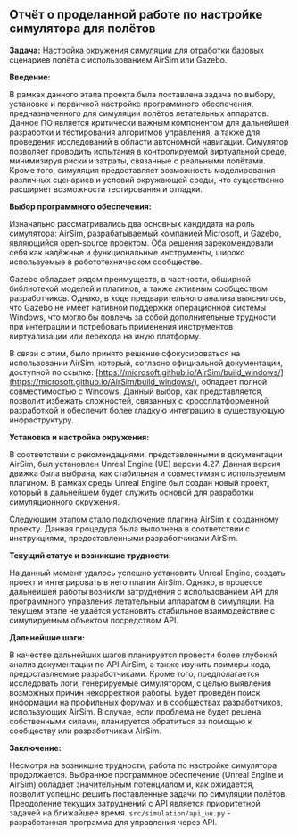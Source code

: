 ## Отчёт о проделанной работе по настройке симулятора для полётов

**Задача:** Настройка окружения симуляции для отработки базовых сценариев полёта с использованием AirSim или Gazebo.

**Введение:**

В рамках данного этапа проекта была поставлена задача по выбору, установке и первичной настройке программного обеспечения, предназначенного для симуляции полётов летательных аппаратов. Данное ПО является критически важным компонентом для дальнейшей разработки и тестирования алгоритмов управления, а также для проведения исследований в области автономной навигации. Симулятор позволяет проводить испытания в контролируемой виртуальной среде, минимизируя риски и затраты, связанные с реальными полётами. Кроме того, симуляция предоставляет возможность моделирования различных сценариев и условий окружающей среды, что существенно расширяет возможности тестирования и отладки.

**Выбор программного обеспечения:**

Изначально рассматривались два основных кандидата на роль симулятора: AirSim, разрабатываемый компанией Microsoft, и Gazebo, являющийся open-source проектом. Оба решения зарекомендовали себя как надёжные и функциональные инструменты, широко используемые в робототехническом сообществе.

Gazebo обладает рядом преимуществ, в частности, обширной библиотекой моделей и плагинов, а также активным сообществом разработчиков. Однако, в ходе предварительного анализа выяснилось, что Gazebo не имеет нативной поддержки операционной системы Windows, что могло бы повлечь за собой дополнительные трудности при интеграции и потребовать применения инструментов виртуализации или перехода на иную платформу.

В связи с этим, было принято решение сфокусироваться на использовании AirSim, который, согласно официальной документации, доступной по ссылке: [https://microsoft.github.io/AirSim/build_windows/](https://microsoft.github.io/AirSim/build_windows/), обладает полной совместимостью с Windows. Данный выбор, как представляется, позволит избежать сложностей, связанных с кроссплатформенной разработкой и обеспечит более гладкую интеграцию в существующую инфраструктуру.

**Установка и настройка окружения:**

В соответствии с рекомендациями, представленными в документации AirSim, был установлен Unreal Engine (UE) версии 4.27. Данная версия движка была выбрана, как стабильная и совместимая с используемым плагином. В рамках среды Unreal Engine был создан новый проект, который в дальнейшем будет служить основой для разработки симуляционного окружения.

Следующим этапом стало подключение плагина AirSim к созданному проекту. Данная процедура была выполнена в соответствии с инструкциями, предоставленными разработчиками AirSim.

**Текущий статус и возникшие трудности:**

На данный момент удалось успешно установить Unreal Engine, создать проект и интегрировать в него плагин AirSim. Однако, в процессе дальнейшей работы возникли затруднения с использованием API для программного управления летательным аппаратом в симуляции. На текущем этапе не удаётся установить стабильное взаимодействие с симулируемым объектом посредством API.

**Дальнейшие шаги:**

В качестве дальнейших шагов планируется провести более глубокий анализ документации по API AirSim, а также изучить примеры кода, предоставляемые разработчиками. Кроме того, предполагается исследовать логи, генерируемые симулятором, с целью выявления возможных причин некорректной работы. Будет проведён поиск информации на профильных форумах и в сообществах разработчиков, использующих AirSim. В случае, если проблема не будет решена собственными силами, планируется обратиться за помощью к сообществу или разработчикам AirSim.

**Заключение:**

Несмотря на возникшие трудности, работа по настройке симулятора продолжается. Выбранное программное обеспечение (Unreal Engine и AirSim) обладает значительным потенциалом и, как ожидается, позволит успешно решить поставленные задачи по симуляции полётов. Преодоление текущих затруднений с API является приоритетной задачей на ближайшее время.
`src/simulation/api_ue.py` - разработанная программа для управления через API. 
